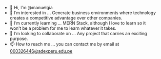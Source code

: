 - 👋 Hi, I’m @manuelgia
- 👀 I’m interested in ... Generate business environments where technology creates a competitive advantage over other companies.
- 🌱 I’m currently learning ... MERN Stack, although I love to learn so it won't be a problem for me to learn whatever it takes.
- 💞️ I’m looking to collaborate on ... Any project that carries an exciting purpose.
- 📫 How to reach me ... you can contact me by email at 000326446@adexperu.edu.pe

<!---
manuelgia/manuelgia is a ✨ special ✨ repository because its `README.md` (this file) appears on your GitHub profile.
You can click the Preview link to take a look at your changes.
--->
